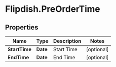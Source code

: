 # Flipdish.PreOrderTime

## Properties
Name | Type | Description | Notes
------------ | ------------- | ------------- | -------------
**StartTime** | **Date** | Start Time | [optional] 
**EndTime** | **Date** | End Time | [optional] 


